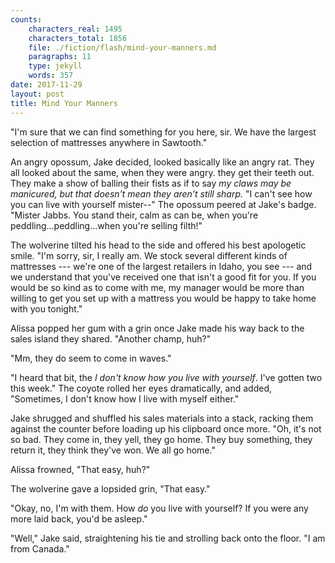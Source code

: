 ```yaml
---
counts:
    characters_real: 1495
    characters_total: 1856
    file: ./fiction/flash/mind-your-manners.md
    paragraphs: 11
    type: jekyll
    words: 357
date: 2017-11-29
layout: post
title: Mind Your Manners
---
```


"I'm sure that we can find something for you here, sir. We have the largest selection of mattresses anywhere in Sawtooth."

An angry opossum, Jake decided, looked basically like an angry rat. They all looked about the same, when they were angry. they get their teeth out. They make a show of balling their fists as if to say *my claws may be manicured, but that doesn't mean they aren't still sharp.* "I can't see how you can live with yourself mister--" The opossum peered at Jake's badge. "Mister Jabbs. You stand their, calm as can be, when you're peddling...peddling...when you're selling filth!"

The wolverine tilted his head to the side and offered his best apologetic smile. "I'm sorry, sir, I really am. We stock several different kinds of mattresses --- we're one of the largest retailers in Idaho, you see --- and we understand that you've received one that isn't a good fit for you. If you would be so kind as to come with me, my manager would be more than willing to get you set up with a mattress you would be happy to take home with you tonight."

Alissa popped her gum with a grin once Jake made his way back to the sales island they shared. "Another champ, huh?"

"Mm, they do seem to come in waves."

"I heard that bit, the *I don't know how you live with yourself*. I've gotten two this week." The coyote rolled her eyes dramatically, and added, "Sometimes, I don't know how I live with myself either."

Jake shrugged and shuffled his sales materials into a stack, racking them against the counter before loading up his clipboard once more. "Oh, it's not so bad. They come in, they yell, they go home. They buy something, they return it, they think they've won. We all go home."

Alissa frowned, "That easy, huh?"

The wolverine gave a lopsided grin, "That easy."

"Okay, no, I'm with them. How *do* you live with yourself? If you were any more laid back, you'd be asleep."

"Well," Jake said, straightening his tie and strolling back onto the floor. "I am from Canada."
